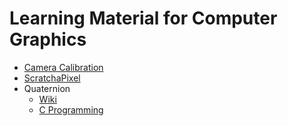# Learning Material for Computer Graphics

- [Camera Calibration](https://www.ics.uci.edu/~majumder/vispercep/cameracalib.pdf)
- [ScratchaPixel](http://www.scratchapixel.com/index.php#mathematics-physics-for-computer-graphics)
- Quaternion
    - [Wiki](https://en.wikipedia.org/wiki/Quaternion)
    - [C Programming](http://www.cprogramming.com/tutorial/3d/quaternions.html)
